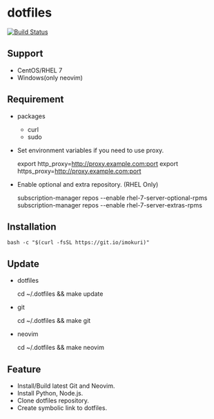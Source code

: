 # dotfiles

[![Build Status](https://travis-ci.org/IMOKURI/dotfiles.svg?branch=master)](https://travis-ci.org/IMOKURI/dotfiles)

## Support

-   CentOS/RHEL 7
-   Windows(only neovim)

## Requirement

-   packages
    -   curl
    -   sudo

-   Set environment variables if you need to use proxy.

    export http_proxy=<http://proxy.example.com:port>
    export https_proxy=<http://proxy.example.com:port>

-   Enable optional and extra repository. (RHEL Only)

    subscription-manager repos --enable rhel-7-server-optional-rpms
    subscription-manager repos --enable rhel-7-server-extras-rpms

## Installation

    bash -c "$(curl -fsSL https://git.io/imokuri)"

## Update

-   dotfiles

      cd ~/.dotfiles && make update

-   git

      cd ~/.dotfiles && make git

-   neovim

      cd ~/.dotfiles && make neovim

## Feature

-   Install/Build latest Git and Neovim.
-   Install Python, Node.js.
-   Clone dotfiles repository.
-   Create symbolic link to dotfiles.
